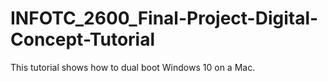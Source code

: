 # INFOTC_2600_Final-Project-Digital-Concept-Tutorial
This tutorial shows how to dual boot Windows 10 on a Mac. 
